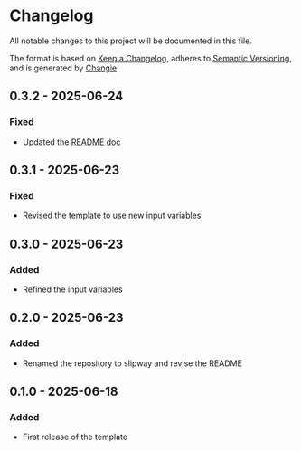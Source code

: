 # Changelog
All notable changes to this project will be documented in this file.

The format is based on [Keep a Changelog](https://keepachangelog.com/en/1.0.0/),
adheres to [Semantic Versioning](https://semver.org/spec/v2.0.0.html),
and is generated by [Changie](https://github.com/miniscruff/changie).


## 0.3.2 - 2025-06-24
### Fixed
* Updated the [README doc](https://github.com/myspotontheweb/slipway/compare/0.3.1..14e3ee2e1d2922dd2a75fefd006445c1889d680c)

## 0.3.1 - 2025-06-23
### Fixed
* Revised the template to use new input variables

## 0.3.0 - 2025-06-23
### Added
* Refined the input variables

## 0.2.0 - 2025-06-23
### Added
* Renamed the repository to slipway and revise the README

## 0.1.0 - 2025-06-18
### Added
* First release of the template
